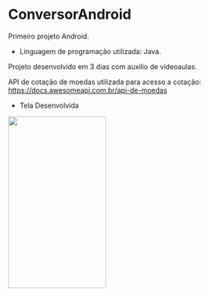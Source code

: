 # ConversorAndroid

Primeiro projeto Android.

- Linguagem de programação utilizada: Java.

Projeto desenvolvido em 3 dias com auxilio de vídeoaulas. 

API de cotação de moedas utilizada para acesso a cotação: <https://docs.awesomeapi.com.br/api-de-moedas>

- Tela Desenvolvida


<img src="https://user-images.githubusercontent.com/86811187/220722471-c427e47b-8277-4b80-87af-1e965052d304.png" width="200px" height="350px"/>
